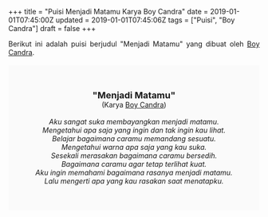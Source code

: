 +++
title = "Puisi Menjadi Matamu Karya Boy Candra"
date = 2019-01-01T07:45:00Z
updated = 2019-01-01T07:45:06Z
tags = ["Puisi", "Boy Candra"]
draft = false
+++

<div dir="ltr" style="text-align: left;" trbidi="on"><div style="text-align: justify;">Berikut ini adalah puisi berjudul "Menjadi Matamu" yang dibuat oleh <a href="https://www.idntimes.com/life/inspiration/fajar-laksmita-dewi/8-quotes-romantis-boy-candra-1/full" target="_blank">Boy Candra</a>. </div><br /><div style="background: #FAFAFA; font-size: 14px; height: auto; margin: 0 auto; padding: 50px; text-align: center; width: auto;"><span style="font-size: 18px;"><b>"Menjadi Matamu"</b></span><br />(Karya <a href="https://www.sekata.web.id/tags/boy-candra" target="_blank">Boy Candra</a>)<br /><br /><i>Aku sangat suka membayangkan menjadi matamu.<br />Mengetahui apa saja yang ingin dan tak ingin kau lihat.<br />Belajar bagaimana caramu memandang sesuatu.<br />Mengetahui warna apa saja yang kau suka.<br />Sesekali merasakan bagaimana caramu bersedih.<br />Bagaimana caramu agar tetap terlihat kuat.<br />Aku ingin memahami bagaimana rasanya menjadi matamu.<br />Lalu mengerti apa yang kau rasakan saat menatapku.</i></div></div>
